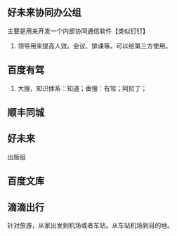 ## 好未来协同办公组
主要是用来开发一个内部协同通信软件【类似钉钉】
1. 领导用来提高人效。会议、排课等。可以给第三方使用。

## 百度有驾
1. 大搜，知识体系：知道；垂搜：有驾；阿拉丁；

## 顺丰同城

## 好未来
出版组

## 百度文库

## 滴滴出行
针对旅游，从家出发到机场或者车站。从车站机场到目的地。